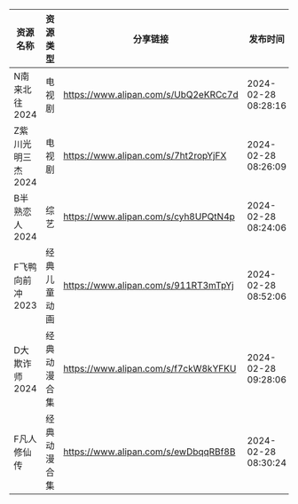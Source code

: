 | 资源名称        | 资源类型   | 分享链接                                 | 发布时间                |
| ----------- | ------ | ------------------------------------ | ------------------- |
| N南来北往2024   | 电视剧    | https://www.alipan.com/s/UbQ2eKRCc7d | 2024-02-28 08:28:16 |
| Z紫川光明三杰2024 | 电视剧    | https://www.alipan.com/s/7ht2ropYjFX | 2024-02-28 08:26:09 |
| B半熟恋人2024   | 综艺     | https://www.alipan.com/s/cyh8UPQtN4p | 2024-02-28 08:24:06 |
| F飞鸭向前冲2023  | 经典儿童动画 | https://www.alipan.com/s/911RT3mTpYj | 2024-02-28 08:52:06 |
| D大欺诈师2024   | 经典动漫合集 | https://www.alipan.com/s/f7ckW8kYFKU | 2024-02-28 09:28:06 |
| F凡人修仙传      | 经典动漫合集 | https://www.alipan.com/s/ewDbqqRBf8B | 2024-02-28 08:30:24 |
